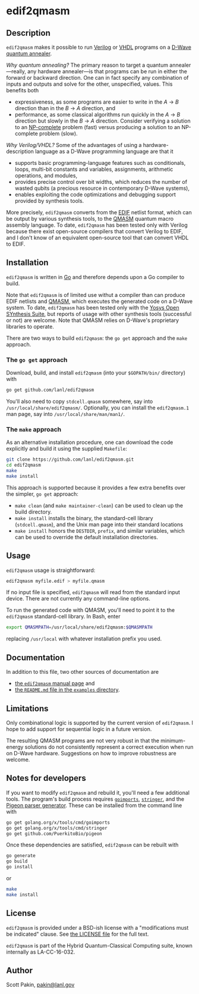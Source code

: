 edif2qmasm
==========

Description
-----------

`edif2qmasm` makes it possible to run [Verilog](https://en.wikipedia.org/wiki/Verilog) or [VHDL](https://en.wikipedia.org/wiki/VHDL) programs on a [D-Wave quantum annealer](http://www.dwavesys.com/).

*Why quantum annealing?*  The primary reason to target a quantum annealer—really, any hardware annealer—is that programs can be run in either the forward or backward direction.  One can in fact specify any combination of inputs and outputs and solve for the other, unspecified, values.  This benefits both

* expressiveness, as some programs are easier to write in the _A_ → _B_ direction than in the _B_ → _A_ direction, and
* performance, as some classical algorithms run quickly in the _A_ → _B_ direction but slowly in the _B_ → _A_ direction.  Consider verifying a solution to an [NP-complete](https://en.wikipedia.org/wiki/NP-completeness) problem (fast) versus producing a solution to an NP-complete problem (slow).

*Why Verilog/VHDL?*  Some of the advantages of using a hardware-description language as a D-Wave programming language are that it

* supports basic programming-language features such as conditionals, loops, multi-bit constants and variables, assignments, arithmetic operations, and modules,
* provides precise control over bit widths, which reduces the number of wasted qubits (a precious resource in contemporary D-Wave systems),
* enables exploiting the code optimizations and debugging support provided by synthesis tools.

More precisely, `edif2qmasm` converts from the [EDIF](https://en.wikipedia.org/wiki/EDIF) netlist format, which can be output by various synthesis tools, to the [QMASM](https://github.com/lanl/qmasm) quantum macro assembly language. To date, `edif2qmasm` has been tested only with Verilog because there exist open-source compilers that convert Verilog to EDIF, and I don't know of an equivalent open-source tool that can convert VHDL to EDIF.

Installation
------------

`edif2qmasm` is written in [Go](https://golang.org/) and therefore depends upon a Go compiler to build.

Note that `edif2qmasm` is of limited use withut a compiler than can produce EDIF netlists and [QMASM](https://github.com/lanl/qmasm), which executes the generated code on a D-Wave system.  To date, `edif2qmasm` has been tested only with the [Yosys Open SYnthesis Suite](http://www.clifford.at/yosys/), but reports of usage with other synthesis tools (successful or not) are welcome.  Note that QMASM relies on D-Wave's proprietary libraries to operate.

There are two ways to build `edif2qmasm`: the `go get` approach and the `make` approach.

### The `go get` approach

Download, build, and install `edif2qmasm` (into your `$GOPATH/bin/` directory) with
```bash
go get github.com/lanl/edif2qmasm
```

You'll also need to copy `stdcell.qmasm` somewhere, say into `/usr/local/share/edif2qmasm/`.  Optionally, you can install the `edif2qmasm.1` man page, say into `/usr/local/share/man/man1/`.

### The `make` approach

As an alternative installation procedure, one can download the code explicitly and build it using the supplied `Makefile`:
```bash
git clone https://github.com/lanl/edif2qmasm.git
cd edif2qmasm
make
make install
```

This approach is supported because it provides a few extra benefits over the simpler, `go get` approach:

* `make clean` (and `make maintainer-clean`) can be used to clean up the build directory.
* `make install` installs the binary, the standard-cell library (`stdcell.qmasm`), and the Unix man page into their standard locations
* `make install` honors the `DESTDIR`, `prefix`, and similar variables, which can be used to override the default installation directories.

Usage
-----

`edif2qmasm` usage is straightforward:
```bash
edif2qmasm myfile.edif > myfile.qmasm
```
If no input file is specified, `edif2qmasm` will read from the standard input device.  There are not currently any command-line options.

To run the generated code with QMASM, you'll need to point it to the `edif2qmasm` standard-cell library.  In Bash, enter
```bash
export QMASMPATH=/usr/local/share/edif2qmasm:$QMASMPATH
```
replacing `/usr/local` with whatever installation prefix you used.

Documentation
-------------

In addition to this file, two other sources of documentation are

* [the `edif2qmasm` manual page](https://github.com/lanl/edif2qmasm/blob/master/edif2qmasm.rst) and
* [the `README.md` file in the `examples` directory](https://github.com/lanl/edif2qmasm/blob/master/examples/README.md).

Limitations
-----------

Only combinational logic is supported by the current version of `edif2qmasm`.  I hope to add support for sequential logic in a future version.

The resulting QMASM programs are not very robust in that the minimum-energy solutions do not consistently represent a correct execution when run on D-Wave hardware.  Suggestions on how to improve robustness are welcome.

Notes for developers
--------------------

If you want to modify `edif2qmasm` and rebuild it, you'll need a few additional tools.  The program's build process requires [`goimports`](https://godoc.org/golang.org/x/tools/cmd/goimports), [`stringer`](https://godoc.org/golang.org/x/tools/cmd/stringer), and the [Pigeon parser generator](https://godoc.org/github.com/PuerkitoBio/pigeon).  These can be installed from the command line with
```bash
go get golang.org/x/tools/cmd/goimports
go get golang.org/x/tools/cmd/stringer
go get github.com/PuerkitoBio/pigeon
```
Once these dependencies are satisfied, `edif2qmasm` can be rebuilt with
```bash
go generate
go build
go install
```

or
```bash
make
make install
```

License
-------

`edif2qmasm` is provided under a BSD-ish license with a "modifications must be indicated" clause.  See [the LICENSE file](https://github.com/lanl/edif2qmasm/blob/master/LICENSE.md) for the full text.

`edif2qmasm` is part of the Hybrid Quantum-Classical Computing suite, known internally as LA-CC-16-032.

Author
------

Scott Pakin, <pakin@lanl.gov>
